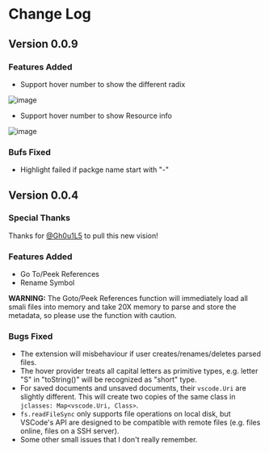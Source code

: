 # Change Log

## Version 0.0.9

### Features Added

* Support hover number to show the different radix

![image](https://user-images.githubusercontent.com/13981123/119457952-d2770600-bd6e-11eb-9950-44975d829a68.png)

* Support hover number to show Resource info 

![image](https://user-images.githubusercontent.com/13981123/119458032-e4f13f80-bd6e-11eb-82e8-46a15fddf385.png)


### Bufs Fixed

* Highlight failed if packge name start with "-"

## Version 0.0.4

### Special Thanks

Thanks for [@Gh0u1L5](https://github.com/Gh0u1L5) to pull this new vision!

### Features Added
* Go To/Peek References
* Rename Symbol

**WARNING:** The Goto/Peek References function will immediately load all smali files into memory and take 20X memory to parse and store the metadata, so please use the function with caution.

### Bugs Fixed
* The extension will misbehaviour if user creates/renames/deletes parsed files.
* The hover provider treats all capital letters as primitive types, e.g. letter "S" in "toString()" will be recognized as "short" type.
* For saved documents and unsaved documents, their `vscode.Uri` are slightly different. This will create two copies of the same class in `jclasses: Map<vscode.Uri, Class>`.
* `fs.readFileSync` only supports file operations on local disk, but VSCode's API are designed to be compatible with remote files (e.g. files online, files on a SSH server).
* Some other small issues that I don't really remember.